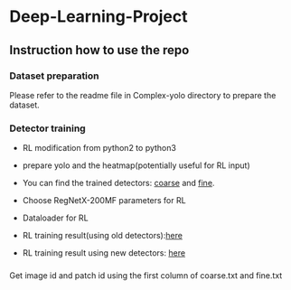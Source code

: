 # Deep-Learning-Project

## Instruction how to use the repo

### Dataset preparation 
Please refer to the readme file in Complex-yolo directory to prepare the dataset.
### Detector training

- RL modification from python2 to python3
- prepare yolo and the heatmap(potentially useful for RL input)
- You can find the trained detectors: [coarse](https://1drv.ms/u/s!AveWDyBAPlGWg7BAA1oJnvywOB_WBw?e=bDqar5) and [fine](https://1drv.ms/u/s!AveWDyBAPlGWg7BBYau3uR2qHUAlOQ?e=hIkykF).

- Choose RegNetX-200MF parameters for RL
- Dataloader for RL
- RL training result(using old detectors):[here](https://drive.google.com/drive/folders/1KoteVPFJXtvmmRJVrNI6yzyM-apEZtdz?usp=sharing)
- RL training result using new detectors: [here](https://1drv.ms/u/s!AveWDyBAPlGWg7BM4mo_b1jgSGPiRw?e=1LjQJT)
### 
Get image id and patch id using the first column of coarse.txt and fine.txt
